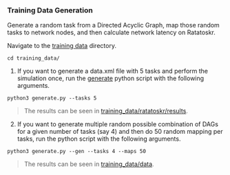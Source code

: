 ### Training Data Generation 
Generate a random task from a Directed Acyclic Graph, map those random tasks to network nodes, and then calculate network latency on Ratatoskr.   

Navigate to the [training data](training_data) directory. 
```
cd training_data/
```
1. If you want to generate a data.xml file with 5 tasks and perform the simulation once, run the [generate](training_data/generate.py) python script with the following arguments. 
```
python3 generate.py --tasks 5
```
> The results can be seen in [training_data/ratatoskr/results](training_data/ratatoskr/results).

2. If you want to generate multiple random possible combination of DAGs for a given number of tasks (say 4) and then do 50 random mapping per tasks, run the python script with the following arguments. 
```
python3 generate.py --gen --tasks 4 --maps 50
```
> The results can be seen in [training_data/data](training_data/data).
